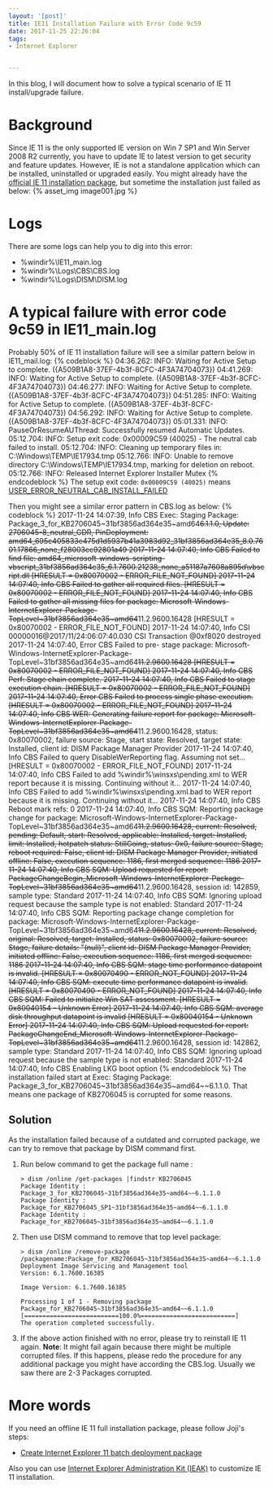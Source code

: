 ```yaml
---
layout: '[post]'
title: IE11 Installation Failure with Error Code 9c59
date: 2017-11-25 22:26:04
tags:
- Internet Explorer


---
```

In this blog, I will document how to solve a typical scenario of IE 11 install/upgrade failure.
<!-- more -->
# Background
Since IE 11 is the only supported IE version on Win 7 SP1 and Win Server 2008 R2 currently, you have to update IE to latest version to get security and feature updates. However, IE is not a standalone application which can be installed, uninstalled or upgraded easily.
You might already have the [official IE 11 installation package](https://support.microsoft.com/en-us/help/17621/internet-explorer-downloads), but sometime the installation just failed as below:
{% asset_img image001.jpg %}

# Logs
There are some logs can help you to dig into this error:
*   %windir%\IE11_main.log
*   %windir%\Logs\CBS\CBS.log
*   %windir%\Logs\DISM\DISM.log

# A typical failure with error code 9c59 in IE11_main.log
Probably 50% of IE 11 installation failure will see a similar pattern below in IE11_mail.log:
{% codeblock %}
04:36.262: INFO:    Waiting for Active Setup to complete. ({A509B1A8-37EF-4b3f-8CFC-4F3A74704073})
04:41.269: INFO:    Waiting for Active Setup to complete. ({A509B1A8-37EF-4b3f-8CFC-4F3A74704073})
04:46.277: INFO:    Waiting for Active Setup to complete. ({A509B1A8-37EF-4b3f-8CFC-4F3A74704073})
04:51.285: INFO:    Waiting for Active Setup to complete. ({A509B1A8-37EF-4b3f-8CFC-4F3A74704073})
04:56.292: INFO:    Waiting for Active Setup to complete. ({A509B1A8-37EF-4b3f-8CFC-4F3A74704073})
05:01.331: INFO:    PauseOrResumeAUThread: Successfully resumed Automatic Updates.
05:12.704: INFO:    Setup exit code: 0x00009C59 (40025) - The neutral cab failed to install.
05:12.704: INFO:    Cleaning up temporary files in: C:\Windows\TEMP\IE17934.tmp
05:12.766: INFO:    Unable to remove directory C:\Windows\TEMP\IE17934.tmp, marking for deletion on reboot.
05:12.766: INFO:    Released Internet Explorer Installer Mutex
{% endcodeblock %}
The setup exit code: `0x00009C59 (40025)` means [USER_ERROR_NEUTRAL_CAB_INSTALL_FAILED](https://docs.microsoft.com/en-us/internet-explorer/ie11-deploy-guide/setup-problems-with-ie11)

Then you might see a similar error pattern in CBS.log as below:
{% codeblock %}
2017-11-24 14:07:39, Info                  CBS    Exec: Staging Package: Package_3_for_KB2706045~31bf3856ad364e35~amd64~~6.1.1.0, Update: 2706045-8_neutral_GDR, PinDeployment: amd64_695c405833e475d1d5937b41a3983d92_31bf3856ad364e35_8.0.7601.17866_none_f28003cc92801a49
2017-11-24 14:07:40, Info                  CBS    Failed to find file: amd64_microsoft-windows-scripting-vbscript_31bf3856ad364e35_6.1.7600.21238_none_a51187a7608a895d\vbscript.dll [HRESULT = 0x80070002 - ERROR_FILE_NOT_FOUND]
2017-11-24 14:07:40, Info                  CBS    Failed to gather all required files. [HRESULT = 0x80070002 - ERROR_FILE_NOT_FOUND]
2017-11-24 14:07:40, Info                  CBS    Failed to gather all missing files for package: Microsoft-Windows-InternetExplorer-Package-TopLevel~31bf3856ad364e35~amd64~~11.2.9600.16428 [HRESULT = 0x80070002 - ERROR_FILE_NOT_FOUND]
2017-11-24 14:07:40, Info                  CSI    00000016@2017/11/24:06:07:40.030 CSI Transaction @0xf8020 destroyed
2017-11-24 14:07:40, Error                 CBS    Failed to pre- stage package: Microsoft-Windows-InternetExplorer-Package-TopLevel~31bf3856ad364e35~amd64~~11.2.9600.16428 [HRESULT = 0x80070002 - ERROR_FILE_NOT_FOUND]
2017-11-24 14:07:40, Info                  CBS    Perf: Stage chain complete.
2017-11-24 14:07:40, Info                  CBS    Failed to stage execution chain. [HRESULT = 0x80070002 - ERROR_FILE_NOT_FOUND]
2017-11-24 14:07:40, Error                 CBS    Failed to process single phase execution. [HRESULT = 0x80070002 - ERROR_FILE_NOT_FOUND]
2017-11-24 14:07:40, Info                  CBS    WER: Generating failure report for package: Microsoft-Windows-InternetExplorer-Package-TopLevel~31bf3856ad364e35~amd64~~11.2.9600.16428, status: 0x80070002, failure source: Stage, start state: Resolved, target state: Installed, client id: DISM Package Manager Provider
2017-11-24 14:07:40, Info                  CBS    Failed to query DisableWerReporting flag.  Assuming not set... [HRESULT = 0x80070002 - ERROR_FILE_NOT_FOUND]
2017-11-24 14:07:40, Info                  CBS    Failed to add %windir%\winsxs\pending.xml to WER report because it is missing.  Continuing without it...
2017-11-24 14:07:40, Info                  CBS    Failed to add %windir%\winsxs\pending.xml.bad to WER report because it is missing.  Continuing without it...
2017-11-24 14:07:40, Info                  CBS    Reboot mark refs: 0
2017-11-24 14:07:40, Info                  CBS    SQM: Reporting package change for package: Microsoft-Windows-InternetExplorer-Package-TopLevel~31bf3856ad364e35~amd64~~11.2.9600.16428, current: Resolved, pending: Default, start: Resolved, applicable: Installed, target: Installed, limit: Installed, hotpatch status: StillGoing, status: 0x0, failure source: Stage, reboot required: False, client id: DISM Package Manager Provider, initiated offline: False, execution sequence: 1186, first merged sequence: 1186
2017-11-24 14:07:40, Info                  CBS    SQM: Upload requested for report: PackageChangeBegin_Microsoft-Windows-InternetExplorer-Package-TopLevel~31bf3856ad364e35~amd64~~11.2.9600.16428, session id: 142859, sample type: Standard
2017-11-24 14:07:40, Info                  CBS    SQM: Ignoring upload request because the sample type is not enabled: Standard
2017-11-24 14:07:40, Info                  CBS    SQM: Reporting package change completion for package: Microsoft-Windows-InternetExplorer-Package-TopLevel~31bf3856ad364e35~amd64~~11.2.9600.16428, current: Resolved, original: Resolved, target: Installed, status: 0x80070002, failure source: Stage, failure details: "(null)", client id: DISM Package Manager Provider, initiated offline: False, execution sequence: 1186, first merged sequence: 1186
2017-11-24 14:07:40, Info                  CBS    SQM: stage time performance datapoint is invalid. [HRESULT = 0x80070490 - ERROR_NOT_FOUND]
2017-11-24 14:07:40, Info                  CBS    SQM: execute time performance datapoint is invalid. [HRESULT = 0x80070490 - ERROR_NOT_FOUND]
2017-11-24 14:07:40, Info                  CBS    SQM: Failed to initialize Win SAT assessment. [HRESULT = 0x80040154 - Unknown Error]
2017-11-24 14:07:40, Info                  CBS    SQM: average disk throughput datapoint is invalid [HRESULT = 0x80040154 - Unknown Error]
2017-11-24 14:07:40, Info                  CBS    SQM: Upload requested for report: PackageChangeEnd_Microsoft-Windows-InternetExplorer-Package-TopLevel~31bf3856ad364e35~amd64~~11.2.9600.16428, session id: 142862, sample type: Standard
2017-11-24 14:07:40, Info                  CBS    SQM: Ignoring upload request because the sample type is not enabled: Standard
2017-11-24 14:07:40, Info                  CBS    Enabling LKG boot option
{% endcodeblock %}
The installation failed start at
Exec: Staging Package: Package_3_for_KB2706045~31bf3856ad364e35~amd64~~6.1.1.0.
That means one package of KB2706045 is corrupted for some reasons.

## Solution
As the installation failed because of a outdated and corrupted package, we can try to remove that package by DISM command first.
1.  Run below command to get the package full name :
    ```
    > dism /online /get-packages |findstr KB2706045
    Package Identity : Package_3_for_KB2706045~31bf3856ad364e35~amd64~~6.1.1.0
    Package Identity : Package_for_KB2706045_SP1~31bf3856ad364e35~amd64~~6.1.1.0
    Package Identity : Package_for_KB2706045~31bf3856ad364e35~amd64~~6.1.1.0
    ```
2.  Then use DISM command to remove that top level package:
    ```
    > dism /online /remove-package /packagename:Package_for_KB2706045~31bf3856ad364e35~amd64~~6.1.1.0
    Deployment Image Servicing and Management tool
    Version: 6.1.7600.16385
 
    Image Version: 6.1.7600.16385
 
    Processing 1 of 1 - Removing package Package_for_KB2706045~31bf3856ad364e35~amd64~~6.1.1.0
    [==========================100.0%==========================]
    The operation completed successfully.

    ```
3.  If the above action finished with no error, please try to reinstall IE 11 again.
**Note**: It might fail again because there might be multiple corrupted files. If this happens, please redo the procedure for any additional package you might have according the CBS.log. Usually we saw there are 2-3 Packages corrupted. 

# More words
If you need an offline IE 11 full installation package, please follow Joji's steps:
*   [Create Internet Explorer 11 batch deployment package](http://joji.me/en-us/blog/create-internet-explorer-11-batch-deployment-package)

Also you can use [Internet Explorer Administration Kit (IEAK)](https://technet.microsoft.com/en-us/microsoft-edge/bb219517.aspx) to customize IE 11 installation.

 


